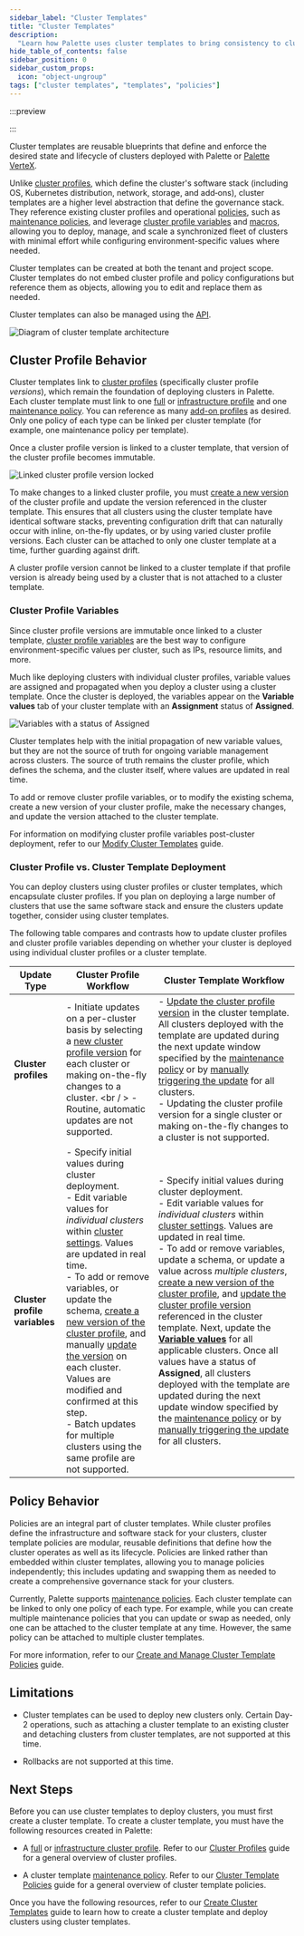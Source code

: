 ```yaml
---
sidebar_label: "Cluster Templates"
title: "Cluster Templates"
description:
  "Learn how Palette uses cluster templates to bring consistency to clusters and manage the cluster lifecycle."
hide_table_of_contents: false
sidebar_position: 0
sidebar_custom_props:
  icon: "object-ungroup"
tags: ["cluster templates", "templates", "policies"]
---
```


:::preview

:::

Cluster templates are reusable blueprints that define and enforce the desired state and lifecycle of clusters deployed
with Palette or [Palette VerteX](../self-hosted-setup/vertex/vertex.md).

Unlike [cluster profiles](../profiles/cluster-profiles/cluster-profiles.md), which define the cluster's software stack
(including OS, Kubernetes distribution, network, storage, and add‑ons), cluster templates are a higher level abstraction
that define the governance stack. They reference existing cluster profiles and operational
[policies](./create-cluster-template-policies/create-cluster-template-policies.md), such as
[maintenance policies](./create-cluster-template-policies/maintenance-policy.md), and leverage
[cluster profile variables](../profiles/cluster-profiles/create-cluster-profiles/define-profile-variables/define-profile-variables.md)
and [macros](../clusters/cluster-management/macros.md), allowing you to deploy, manage, and scale a synchronized fleet
of clusters with minimal effort while configuring environment-specific values where needed.

Cluster templates can be created at both the tenant and project scope. Cluster templates do not embed cluster profile
and policy configurations but reference them as objects, allowing you to edit and replace them as needed.

Cluster templates can also be managed using the [API](/api/introduction).

![Diagram of cluster template architecture](/cluster-templates_diagram.webp)

## Cluster Profile Behavior

Cluster templates link to [cluster profiles](../profiles/cluster-profiles/cluster-profiles.md) (specifically cluster
profile _versions_), which remain the foundation of deploying clusters in Palette. Each cluster template must link to
one [full](../profiles/cluster-profiles/create-cluster-profiles/create-full-profile.md) or
[infrastructure profile](../profiles/cluster-profiles/create-cluster-profiles/create-infrastructure-profile.md) and one
[maintenance policy](./create-cluster-template-policies/maintenance-policy.md). You can reference as many
[add-on profiles](../profiles/cluster-profiles/create-cluster-profiles/create-addon-profile/create-addon-profile.md) as
desired. Only one policy of each type can be linked per cluster template (for example, one maintenance policy per
template).

Once a cluster profile version is linked to a cluster template, that version of the cluster profile becomes immutable.

![Linked cluster profile version locked](/cluster-templates_locked-cluster-profile.webp)

To make changes to a linked cluster profile, you must
[create a new version](../profiles/cluster-profiles/modify-cluster-profiles/version-cluster-profile.md) of the cluster
profile and update the version referenced in the cluster template. This ensures that all clusters using the cluster
template have identical software stacks, preventing configuration drift that can naturally occur with inline, on-the-fly
updates, or by using varied cluster profile versions. Each cluster can be attached to only one cluster template at a
time, further guarding against drift.

A cluster profile version cannot be linked to a cluster template if that profile version is already being used by a
cluster that is not attached to a cluster template.

### Cluster Profile Variables

Since cluster profile versions are immutable once linked to a cluster template,
[cluster profile variables](../profiles/cluster-profiles/create-cluster-profiles/define-profile-variables/define-profile-variables.md)
are the best way to configure environment-specific values per cluster, such as IPs, resource limits, and more.

Much like deploying clusters with individual cluster profiles, variable values are assigned and propagated when you
deploy a cluster using a cluster template. Once the cluster is deployed, the variables appear on the **Variable values**
tab of your cluster template with an **Assignment** status of **Assigned**.

![Variables with a status of Assigned](/cluster-templates_variables-assigned.webp)

Cluster templates help with the initial propagation of new variable values, but they are not the source of truth for
ongoing variable management across clusters. The source of truth remains the cluster profile, which defines the schema,
and the cluster itself, where values are updated in real time.

To add or remove cluster profile variables, or to modify the existing schema, create a new version of your cluster
profile, make the necessary changes, and update the version attached to the cluster template.

For information on modifying cluster profile variables post-cluster deployment, refer to our
[Modify Cluster Templates](./modify-cluster-templates.md#variable-values-tab) guide.

### Cluster Profile vs. Cluster Template Deployment

You can deploy clusters using cluster profiles or cluster templates, which encapsulate cluster profiles. If you plan on
deploying a large number of clusters that use the same software stack and ensure the clusters update together, consider
using cluster templates.

The following table compares and contrasts how to update cluster profiles and cluster profile variables depending on
whether your cluster is deployed using individual cluster profiles or a cluster template.

| **Update Type**               | **Cluster Profile Workflow**                                                                                                                                                                                                                                                                                                                                                                                                                                                                                                                                                                                                                                                                                                                                                                      | **Cluster Template Workflow**                                                                                                                                                                                                                                                                                                                                                                                                                                                                                                                                                                                                                                                                                                                                                                                                                                                                                                                                                                                                                                                                                                                                              |
| ----------------------------- | ------------------------------------------------------------------------------------------------------------------------------------------------------------------------------------------------------------------------------------------------------------------------------------------------------------------------------------------------------------------------------------------------------------------------------------------------------------------------------------------------------------------------------------------------------------------------------------------------------------------------------------------------------------------------------------------------------------------------------------------------------------------------------------------------- | -------------------------------------------------------------------------------------------------------------------------------------------------------------------------------------------------------------------------------------------------------------------------------------------------------------------------------------------------------------------------------------------------------------------------------------------------------------------------------------------------------------------------------------------------------------------------------------------------------------------------------------------------------------------------------------------------------------------------------------------------------------------------------------------------------------------------------------------------------------------------------------------------------------------------------------------------------------------------------------------------------------------------------------------------------------------------------------------------------------------------------------------------------------------------- |
| **Cluster profiles**          | - Initiate updates on a per-cluster basis by selecting a [new cluster profile version](../clusters/cluster-management/cluster-updates.md#enablement) for each cluster or making on-the-fly changes to a cluster. <br / > - Routine, automatic updates are not supported.                                                                                                                                                                                                                                                                                                                                                                                                                                                                                                                          | - [Update the cluster profile version](./modify-cluster-templates.md#cluster-profiles) in the cluster template. All clusters deployed with the template are updated during the next update window specified by the [maintenance policy](./create-cluster-template-policies/maintenance-policy.md) or by [manually triggering the update](./modify-cluster-templates.md#overview-tab) for all clusters. <br /> - Updating the cluster profile version for a single cluster or making on-the-fly changes to a cluster is not supported.                                                                                                                                                                                                                                                                                                                                                                                                                                                                                                                                                                                                                                      |
| **Cluster profile variables** | - Specify initial values during cluster deployment. <br /> - Edit variable values for _individual clusters_ within [cluster settings](../profiles/cluster-profiles/create-cluster-profiles/define-profile-variables/modify-cluster-profile-variables.md#modify-profile-variable-values-in-an-active-cluster). Values are updated in real time. <br /> - To add or remove variables, or update the schema, [create a new version of the cluster profile](../profiles/cluster-profiles/modify-cluster-profiles/version-cluster-profile.md), and manually [update the version](../clusters/cluster-management/cluster-updates.md#enablement) on each cluster. Values are modified and confirmed at this step. <br /> - Batch updates for multiple clusters using the same profile are not supported. | - Specify initial values during cluster deployment. <br /> - Edit variable values for _individual clusters_ within [cluster settings](../profiles/cluster-profiles/create-cluster-profiles/define-profile-variables/modify-cluster-profile-variables.md#modify-profile-variable-values-in-an-active-cluster). Values are updated in real time. <br /> - To add or remove variables, update a schema, or update a value across _multiple clusters_, [create a new version of the cluster profile](../profiles/cluster-profiles/modify-cluster-profiles/version-cluster-profile.md), and [update the cluster profile version](./modify-cluster-templates.md#cluster-profiles) referenced in the cluster template. Next, update the [**Variable values**](modify-cluster-templates.md#variable-values-tab) for all applicable clusters. Once all values have a status of **Assigned**, all clusters deployed with the template are updated during the next update window specified by the [maintenance policy](./create-cluster-template-policies/maintenance-policy.md) or by [manually triggering the update](./modify-cluster-templates.md#overview-tab) for all clusters. |

## Policy Behavior

Policies are an integral part of cluster templates. While cluster profiles define the infrastructure and software stack
for your clusters, cluster template policies are modular, reusable definitions that define how the cluster operates as
well as its lifecycle. Policies are linked rather than embedded within cluster templates, allowing you to manage
policies independently; this includes updating and swapping them as needed to create a comprehensive governance stack
for your clusters.

Currently, Palette supports [maintenance policies](./create-cluster-template-policies/maintenance-policy.md). Each
cluster template can be linked to only one policy of each type. For example, while you can create multiple maintenance
policies that you can update or swap as needed, only one can be attached to the cluster template at any time. However,
the same policy can be attached to multiple cluster templates.

For more information, refer to our
[Create and Manage Cluster Template Policies](./create-cluster-template-policies/create-cluster-template-policies.md)
guide.

## Limitations

- Cluster templates can be used to deploy new clusters only. Certain Day-2 operations, such as attaching a cluster
  template to an existing cluster and detaching clusters from cluster templates, are not supported at this time.

- Rollbacks are not supported at this time.

## Next Steps

Before you can use cluster templates to deploy clusters, you must first create a cluster template. To create a cluster
template, you must have the following resources created in Palette:

- A [full](../profiles/cluster-profiles/create-cluster-profiles/create-full-profile.md) or
  [infrastructure cluster profile](../profiles/cluster-profiles/create-cluster-profiles/create-infrastructure-profile.md).
  Refer to our [Cluster Profiles](../profiles/cluster-profiles/cluster-profiles.md) guide for a general overview of
  cluster profiles.

- A cluster template [maintenance policy](./create-cluster-template-policies/maintenance-policy.md). Refer to our
  [Cluster Template Policies](./create-cluster-template-policies/create-cluster-template-policies.md) guide for a
  general overview of cluster template policies.

Once you have the following resources, refer to our [Create Cluster Templates](./create-cluster-templates.md) guide to
learn how to create a cluster template and deploy clusters using cluster templates.

